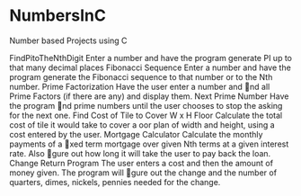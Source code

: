 NumbersInC
==========

Number based Projects using C


FindPitoTheNthDigit
  Enter a number and have the program generate PI up to that many decimal
  places
Fibonacci Sequence
  Enter a number and have the program generate the Fibonacci sequence to that
  number or to the Nth number.
Prime Factorization
  Have the user enter a number and nd all Prime Factors (if there are any) and
  display them.
Next Prime Number
  Have the program nd prime numbers until the user chooses to stop the asking
  for the next one.
Find Cost of Tile to Cover W x H Floor
  Calculate the total cost of tile it would take to cover a 
  oor plan of width and
  height, using a cost entered by the user.
Mortgage Calculator
  Calculate the monthly payments of a xed term mortgage over given Nth terms
  at a given interest rate. Also gure out how long it will take the user to pay
  back the loan.
Change Return Program
  The user enters a cost and then the amount of money given. The program will
  gure out the change and the number of quarters, dimes, nickels, pennies needed
  for the change.
